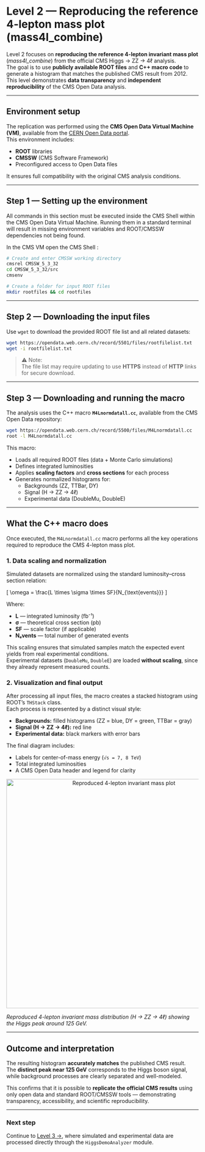 # Level 2 — Reproducing the reference 4-lepton mass plot (mass4l_combine)

Level 2 focuses on **reproducing the reference 4-lepton invariant mass plot** (*mass4l_combine*) from the official CMS Higgs → ZZ → 4ℓ analysis.  
The goal is to use **publicly available ROOT files** and **C++ macro code** to generate a histogram that matches the published CMS result from 2012.  
This level demonstrates **data transparency** and **independent reproducibility** of the CMS Open Data analysis.

---

## Environment setup

The replication was performed using the **CMS Open Data Virtual Machine (VM)**, available from the [CERN Open Data portal](https://opendata.cern.ch/docs/cms-virtual-machine-2011).  
This environment includes:
- **ROOT** libraries  
- **CMSSW** (CMS Software Framework)  
- Preconfigured access to Open Data files  

It ensures full compatibility with the original CMS analysis conditions.

---

## Step 1 — Setting up the environment

All commands in this section must be executed inside the CMS Shell within the CMS Open Data Virtual Machine.
Running them in a standard terminal will result in missing environment variables and ROOT/CMSSW dependencies not being found.

In the CMS VM open the CMS Shell :

```bash
# Create and enter CMSSW working directory 
cmsrel CMSSW_5_3_32
cd CMSSW_5_3_32/src
cmsenv

# Create a folder for input ROOT files
mkdir rootfiles && cd rootfiles
```

---

## Step 2 — Downloading the input files

Use `wget` to download the provided ROOT file list and all related datasets:

```bash
wget https://opendata.web.cern.ch/record/5501/files/rootfilelist.txt
wget -i rootfilelist.txt
```

> ⚠️ Note:  
> The file list may require updating to use **HTTPS** instead of **HTTP** links for secure download.

---

## Step 3 — Downloading and running the macro

The analysis uses the C++ macro **`M4Lnormdatall.cc`**, available from the CMS Open Data repository:

```bash
wget https://opendata.web.cern.ch/record/5500/files/M4Lnormdatall.cc
root -l M4Lnormdatall.cc
```

This macro:
- Loads all required ROOT files (data + Monte Carlo simulations)
- Defines integrated luminosities
- Applies **scaling factors** and **cross sections** for each process
- Generates normalized histograms for:
  - Backgrounds (ZZ, TTBar, DY)
  - Signal (H → ZZ → 4ℓ)
  - Experimental data (DoubleMu, DoubleE)

---

## What the C++ macro does

Once executed, the `M4Lnormdatall.cc` macro performs all the key operations required to reproduce the CMS 4-lepton mass plot.

### 1. Data scaling and normalization

Simulated datasets are normalized using the standard luminosity–cross section relation:

\[
\omega = \frac{L \times \sigma \times SF}{N_{\text{events}}}
\]

Where:
- **L** — integrated luminosity (fb⁻¹)  
- **σ** — theoretical cross section (pb)  
- **SF** — scale factor (if applicable)  
- **Nₑvents** — total number of generated events  

This scaling ensures that simulated samples match the expected event yields from real experimental conditions.  
Experimental datasets (`DoubleMu`, `DoubleE`) are loaded **without scaling**, since they already represent measured counts.

### 2. Visualization and final output

After processing all input files, the macro creates a stacked histogram using ROOT’s `THStack` class.  
Each process is represented by a distinct visual style:

- **Backgrounds:** filled histograms (ZZ = blue, DY = green, TTBar = gray)  
- **Signal (H → ZZ → 4ℓ):** red line  
- **Experimental data:** black markers with error bars  

The final diagram includes:
- Labels for center-of-mass energy (`√s = 7, 8 TeV`)  
- Total integrated luminosities  
- A CMS Open Data header and legend for clarity  

<p align="center">
  <img src="./mass4l_combine.png" alt="Reproduced 4-lepton invariant mass plot" width="600"/>
</p>

*Reproduced 4-lepton invariant mass distribution (H → ZZ → 4ℓ) showing the Higgs peak around 125 GeV.*


---

## Outcome and interpretation

The resulting histogram **accurately matches** the published CMS result.  
The **distinct peak near 125 GeV** corresponds to the Higgs boson signal, while background processes are clearly separated and well-modeled.  

This confirms that it is possible to **replicate the official CMS results** using only open data and standard ROOT/CMSSW tools — demonstrating transparency, accessibility, and scientific reproducibility.

---

### Next step
Continue to [Level 3 →](../level_3/README.md), where simulated and experimental data are processed directly through the `HiggsDemoAnalyzer` module.
